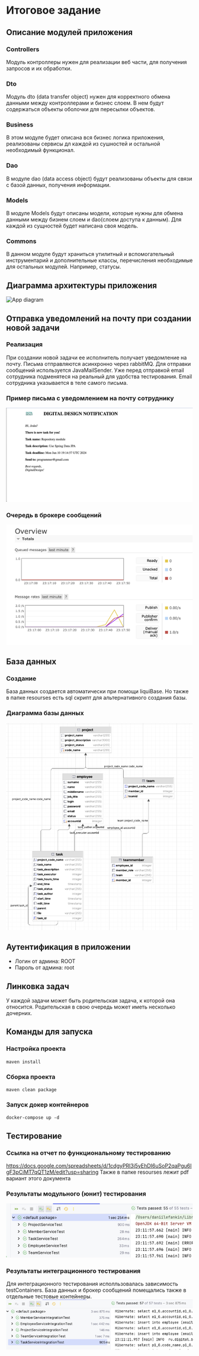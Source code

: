 # Итоговое задание

## Описание модулей приложения

### Controllers
Модуль контроллеры нужен для реализации веб части, для получения 
запросов и их обработки.

### Dto
Модуль dto (data transfer object) нужен для корректного обмена данными
между контроллерами и бизнес слоем. В нем будут содержаться объекты оболочки
для пересылки объектов.

### Business
В этом модуле будет описана вся бизнес логика приложения, реализованы сервисы
дл каждой из сушностей и остальной необходимый функционал.

### Dao
В модуле dao (data access object) будут реализованы объекты для связи с базой
данных, получения информации.

### Models
В модуле Models будут описаны модели, которые нужны для обмена данными между
бизнем слоем и dao(слоем доступа к данным). Для каждой из сущностей будет написана
своя модель.



### Commons
В данном модуле будут храниться утилитный и вспомогательный инструментарий
и дополнительные классы, перечисления необходимые для остальных модулей. Например,
статусы.
## Диаграмма архитектуры приложения

![App diagram](https://github.com/SsDp812/finalJavaTask/blob/main/images/diagram.png)

## Отправка уведомлений на почту при создании новой задачи
### Реализация
При создании новой задачи ее исполнитель получает уведомление на почту.
Письма отправляются асинхронно через rabbitMQ.
Для отправки сообщений используется JavaMailSender.
Уже перед отправкой email сотрудника подменятеся на реальный для удобства тестирования.
Email сотрудника указывается в теле самого письма.
### Пример письма с уведомлением на почту сотруднику
![App diagram](https://github.com/SsDp812/finalJavaTask/blob/fixSender/images/emailExample.png)

### Очередь в брокере сообщений
![App diagram](https://github.com/SsDp812/finalJavaTask/blob/fixSender/images/queue.png)

## База данных
### Создание
База данных создается автоматически при помощи liquiBase.
Но также в папке resourses есть sql скрипт для альтернативного создания базы.
### Диаграмма базы данных
![App diagram](https://github.com/SsDp812/finalJavaTask/blob/fixSender/images/dbDiagram.png)

## Аутентификация в приложении
- Логин от админа: ROOT
- Пароль от админа: root

## Линковка задач

У каждой задачи может быть родительская задача, к которой она относится.
Родительская в свою очередь может иметь несколько дочерних.

## Команды для запуска

### Настройка проекта
~~~
maven install
~~~

### Сборка проекта
~~~
maven clean package
~~~

### Запуск докер контейнеров
~~~
docker-compose up -d 
~~~

## Тестирование
### Ссылка на отчет по функциональному тестированию
https://docs.google.com/spreadsheets/d/1cdgyPRl3j5yEhDI6uSoP2qaPgu6IgF3pCiMT7qQT1zM/edit?usp=sharing
Также в папке resourses лежит pdf вариант этого документа

### Результаты модульного (юнит) тестирования
![App diagram](https://github.com/SsDp812/finalJavaTask/blob/fixSender/images/unitTests.png)

### Результаты интеграционного тестирования
Для интеграционного тестирования исполльзовалась зависимость testContainers.
База данных и брокер сообщений помещались также в отдельные тестовые контейнеры.
![App diagram](https://github.com/SsDp812/finalJavaTask/blob/fixSender/images/IntegrationTests.png)
